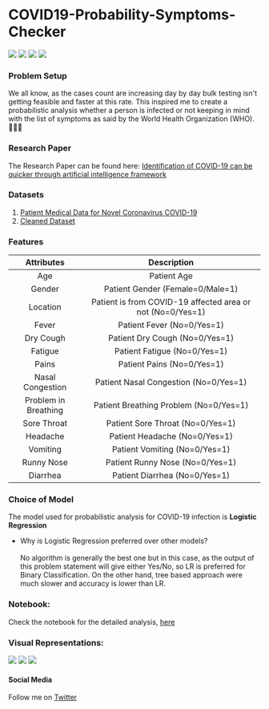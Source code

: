 # COVID19-Probability-Symptoms-Checker

![](https://img.shields.io/github/languages/code-size/iSumitBanik/COVID19-Identification-using-ML?style=flat-square) ![](https://img.shields.io/github/stars/iSumitBanik/COVID19-Identification-using-ML?style=flat-square) ![](https://img.shields.io/github/last-commit/iSumitBanik/COVID19-Identification-using-ML?style=flat-square) ![](https://img.shields.io/github/followers/iSumitBanik?style=flat-square)

### Problem Setup
We all know, as the cases count are increasing day by day bulk testing isn't getting feasible and faster at this rate. This inspired me to create a probabilistic analysis whether a person is infected or not keeping in mind with the list of symptoms as said by the World Health Organization (WHO). 👨🏻‍⚕️

### Research Paper
The Research Paper can be found here: [Identification of COVID-19 can be quicker through artificial
intelligence framework ](https://www.cambridge.org/core/services/aop-cambridge-core/content/view/7151059680918EF9B8CDBCC4EF19C292/S0899823X20000616a.pdf/identification_of_covid19_can_be_quicker_through_artificial_intelligence_framework_using_a_mobile_phonebased_survey_in_the_populations_when_citiestowns_are_under_quarantine.pdf)
### Datasets

1. [Patient Medical Data for Novel Coronavirus COVID-19](https://datarepository.wolframcloud.com/resources/Patient-Medical-Data-for-Novel-Coronavirus-COVID-19)
2. [Cleaned Dataset](https://github.com/iSumitBanik/COVID19-Identification-using-ML/raw/master/COVID-19/covid_final_data.csv)

### Features

| Attributes  | Description |
|     :---:      |     :---:      |
| Age  | Patient Age  |
| Gender  | Patient Gender (Female=0/Male=1)  |
| Location | Patient is from COVID-19 affected area or not (No=0/Yes=1) |
| Fever |Patient Fever (No=0/Yes=1) |
| Dry Cough  |Patient Dry Cough (No=0/Yes=1) |
| Fatigue |Patient Fatigue (No=0/Yes=1) |
| Pains | Patient Pains (No=0/Yes=1)|
| Nasal Congestion |Patient Nasal Congestion (No=0/Yes=1) |
| Problem in Breathing | Patient Breathing Problem (No=0/Yes=1)|
| Sore Throat | Patient Sore Throat (No=0/Yes=1)|
| Headache |  Patient Headache (No=0/Yes=1)|
| Vomiting | Patient Vomiting (No=0/Yes=1) |
| Runny Nose | Patient Runny Nose (No=0/Yes=1) |
| Diarrhea | Patient Diarrhea (No=0/Yes=1) |

### Choice of Model

The model used for probabilistic analysis for COVID-19 infection is **Logistic Regression**
*  Why is Logistic Regression preferred over other models?
<br><br>No algorithm is generally the best one but in this case, as the output of this problem statement will give either Yes/No, so LR is preferred for Binary Classification. On the other hand, tree based approach were much slower and accuracy is lower than LR.

### Notebook:
Check the notebook for the detailed analysis, [here](https://github.com/iSumitBanik/COVID19-Probability-Symptoms-Checker/blob/master/COVID19%20Symptoms%20Prediction.ipynb) 

### Visual Representations:
![](https://raw.githubusercontent.com/iSumitBanik/COVID19-Identification-using-ML/master/images_analysis/SC_1.png)
![](https://raw.githubusercontent.com/iSumitBanik/COVID19-Identification-using-ML/master/images_analysis/SC_2.png)
![](https://raw.githubusercontent.com/iSumitBanik/COVID19-Identification-using-ML/master/images_analysis/SC_3.png)

#### Social Media
Follow me on [Twitter](https://twitter.com/TheSumitBanik)
